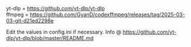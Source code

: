 yt-dlp = https://github.com/yt-dlp/yt-dlp </br>
ffmpeg = https://github.com/GyanD/codexffmpeg/releases/tag/2025-03-03-git-d21ed2298e

Edit the values in config.ini if necessary. Info @ https://github.com/yt-dlp/yt-dlp/blob/master/README.md
